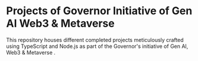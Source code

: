 # Projects of Governor Initiative of Gen AI Web3 & Metaverse
 This repository houses different completed projects meticulously crafted using TypeScript and Node.js as part of the Governor's initiative of Gen AI, Web3 & Metaverse .
